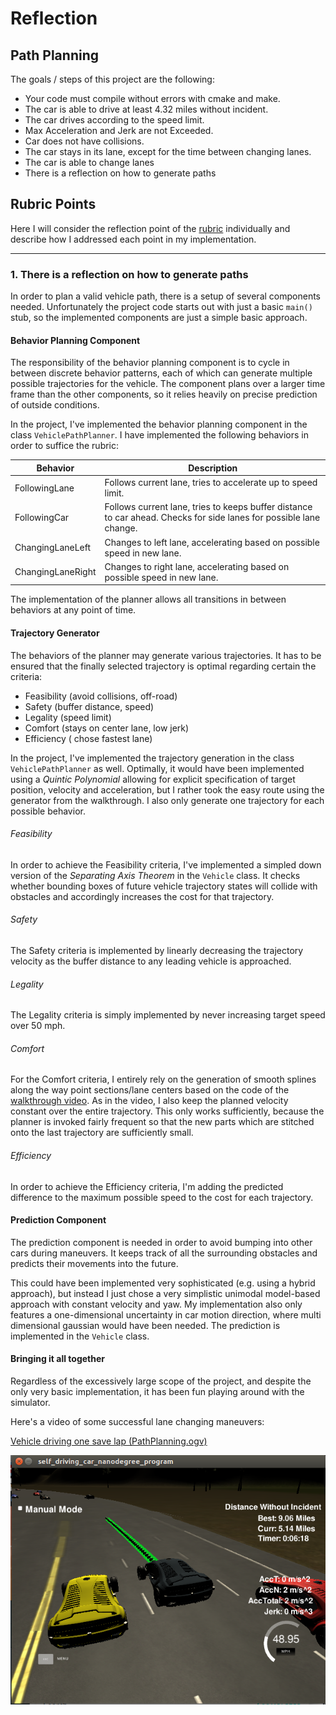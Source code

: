 
# Reflection

## Path Planning

The goals / steps of this project are the following:

* Your code must compile without errors with cmake and make.
* The car is able to drive at least 4.32 miles without incident.
* The car drives according to the speed limit.
* Max Acceleration and Jerk are not Exceeded.
* Car does not have collisions.
* The car stays in its lane, except for the time between changing lanes.
* The car is able to change lanes
* There is a reflection on how to generate paths

[//]: # (Image References)
[image1]: ./img/PathPlanning.png

## Rubric Points
Here I will consider the reflection point of the [rubric](https://review.udacity.com/#!/rubrics/1020/view) individually and describe how I addressed each point in my implementation.

---

### 1. There is a reflection on how to generate paths

In order to plan a valid vehicle path, there is a setup of several components needed. Unfortunately the project code starts out with just a basic `main()` stub, so the implemented components are just a simple basic approach.

#### Behavior Planning Component

The responsibility of the behavior planning component is to cycle in between discrete behavior patterns, each of which can generate multiple possible trajectories for the vehicle. The component plans over a larger time frame than the other components, so it relies heavily on precise prediction of outside conditions.

In the project, I've implemented the behavior planning component in the class `VehiclePathPlanner`. I have implemented the following behaviors in order to suffice the rubric:

| Behavior          | Description  |
|-------------------|--------------|
| FollowingLane     | Follows current lane, tries to accelerate up to speed limit. |
| FollowingCar      | Follows current lane, tries to keeps buffer distance to car ahead. Checks for side lanes for possible lane change. |
| ChangingLaneLeft  | Changes to left lane, accelerating based on possible speed in new lane. |
| ChangingLaneRight | Changes to right lane, accelerating based on possible speed in new lane.|

The implementation of the planner allows all transitions in between behaviors at any point of time.

#### Trajectory Generator

The behaviors of the planner may generate various trajectories. It has to be ensured that the finally selected trajectory is optimal regarding certain the criteria:
* Feasibility (avoid collisions, off-road)
* Safety (buffer distance, speed)
* Legality (speed limit)
* Comfort (stays on center lane, low jerk)
* Efficiency ( chose fastest lane)

In the project, I've implemented the trajectory generation in the class `VehiclePathPlanner` as well. Optimally, it would have been implemented using a *Quintic Polynomial* allowing for explicit specification of target position, velocity and acceleration, but I rather took the easy route using the generator from the walkthrough. I also only generate one trajectory for each possible behavior.

###### Feasibility

In order to achieve the Feasibility criteria, I've implemented a simpled down version of the *Separating Axis Theorem* in the `Vehicle` class. It checks whether bounding boxes of future vehicle trajectory states will collide with obstacles and accordingly increases the cost for that trajectory.

###### Safety

The Safety criteria is implemented by linearly decreasing the trajectory velocity as the buffer distance to any leading vehicle is approached.

###### Legality

The Legality criteria is simply implemented by never increasing target speed over 50 mph.

###### Comfort

 For the Comfort criteria, I entirely rely on the generation of smooth splines along the way point sections/lane centers based on the code of the [walkthrough video](https://youtu.be/7sI3VHFPP0w). As in the video, I also keep the planned velocity constant over the entire trajectory. This only works sufficiently, because the planner is invoked fairly frequent so that the new parts which are stitched onto the last trajectory are sufficiently small.

###### Efficiency

In order to achieve the Efficiency criteria, I'm adding the predicted difference to the maximum possible speed to the cost for each trajectory.


#### Prediction Component

The prediction component is needed in order to avoid bumping into other cars during maneuvers. It keeps track of all the surrounding obstacles and predicts their movements into the future.

This could have been implemented very sophisticated (e.g. using a hybrid approach), but instead I just chose a very simplistic unimodal model-based approach with constant velocity and yaw. My implementation also only features a one-dimensional uncertainty in car motion direction, where multi dimensional gaussian would have been needed. The prediction is implemented in the `Vehicle` class.


#### Bringing it all together

Regardless of the excessively large scope of the project, and despite the only very basic implementation, it has been fun playing around with the simulator.

Here's a video of some successful lane changing maneuvers:

[Vehicle driving one save lap (PathPlanning.ogv)](https://github.com/WarrantyVoid/CarND-P11-Path-Planning/blob/master/img/PathPlanning.ogv)

![Screenshot of video][image1]